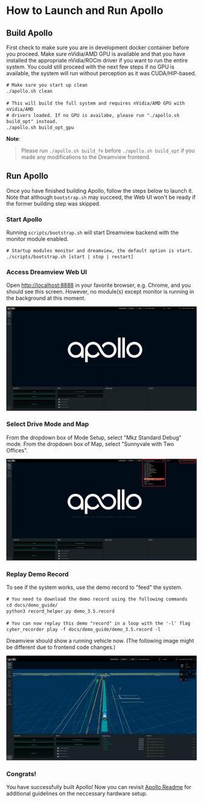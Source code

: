 # How to Launch and Run Apollo

## Build Apollo

First check to make sure you are in development docker container before you
proceed. Make sure nVidia/AMD GPU is available and that you have installed the
appropriate nVidia/ROCm driver if you want to run the entire system. You could still
proceed with the next few steps if no GPU is available, the system will
run without perception as it was CUDA/HIP-based.

```
# Make sure you start up clean
./apollo.sh clean

# This will build the full system and requires nVidia/AMD GPU with nVidia/AMD
# drivers loaded. If no GPU is availabe, please run "./apollo.sh build_opt" instead.
./apollo.sh build_opt_gpu
```

**Note**:

> Please run `./apollo.sh build_fe` before `./apollo.sh build_opt` if you made
> any modifications to the Dreamview frontend.

## Run Apollo

Once you have finished building Apollo, follow the steps below to launch it.
Note that although `bootstrap.sh` may succeed, the Web UI won't be ready if the
former building step was skipped.

### Start Apollo

Running `scripts/bootstrap.sh` will start Dreamview backend with the monitor
module enabled.

```
# Startup modules monitor and dreamview, the default option is start.
./scripts/bootstrap.sh [start | stop | restart]
```

### Access Dreamview Web UI

Open [http://localhost:8888](http://localhost:8888) in your favorite browser,
e.g. Chrome, and you should see this screen. However, no module(s) except
monitor is running in the background at this moment.

![Access Dreamview](images/apollo_bootstrap_screen.png)

### Select Drive Mode and Map

From the dropdown box of Mode Setup, select "Mkz Standard Debug" mode. From the
dropdown box of Map, select "Sunnyvale with Two Offices".

![Drive Mode and Map Selection](images/dreamview_6_0_setup_profile.png)

### Replay Demo Record

To see if the system works, use the demo record to "feed" the system.

```
# You need to download the demo record using the following commands
cd docs/demo_guide/
python3 record_helper.py demo_3.5.record

# You can now replay this demo "record" in a loop with the '-l' flag
cyber_recorder play -f docs/demo_guide/demo_3.5.record -l
```

Dreamview should show a running vehicle now. (The following image might be
different due to frontend code changes.)

![Dreamview with Trajectory](images/dv_trajectory_6.0.png)

### Congrats!

You have successfully built Apollo! Now you can revisit
[Apollo Readme](../../README.md) for additional guidelines on the neccessary
hardware setup.
